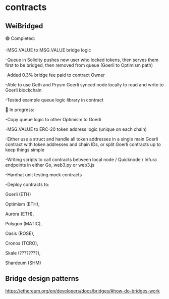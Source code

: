 # contracts

## WeiBridged

:green_circle: Completed:

-MSG.VALUE to MSG.VALUE bridge logic

-Queue in Solidity pushes new user who locked tokens, then serves them first to be bridged, then removed from queue (Goerli to Optimism path)

-Added 0.3% bridge fee paid to contract Owner

-Able to use Geth and Prysm Goerli synced node locally to read and write to Goerli blockchain

-Tested example queue logic library in contract

:red_circle: In progress:

-Copy queue logic to other Optimism to Goerli

-MSG.VALUE to ERC-20 token address logic (unique on each chain)

-Either use a struct and handle all token addresses in a single main Goerli contract with token addresses and chain IDs, or split Goerli contracts up to keep things simple

-Writing scripts to call contracts between local node / Quicknode / Infura endpoints in either Go, web3.py or web3.js

-Hardhat unit testing mock contracts

-Deploy contracts to:

Goerli (ETH)

Optimism (ETH),

Aurora (ETH), 

Polygon (MATIC), 

Oasis (ROSE), 

Cronos (TCRO), 

Skale (????????), 

Shardeum (SHM)

## Bridge design patterns

https://ethereum.org/en/developers/docs/bridges/#how-do-bridges-work
